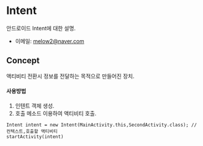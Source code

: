 # Intent
안드로이드 Intent에 대한 설명.<br/>
- 이메일: melow2@naver.com

## Concept
액티비티 전환시 정보를 전달하는 목적으로 만들어진 장치.

#### 사용방법
1. 인텐트 객체 생성.
2. 호출 메소드 이용하여 액티비티 호출.
```
Intent intent = new Intent(MainActivity.this,SecondActivity.class); // 컨텍스트,호출할 액티비티
startActivity(intent)
```
